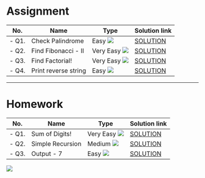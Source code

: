 # Assignment

| No.   | Name                 | Type                                                          | Solution link                                                               |
|-------|----------------------|---------------------------------------------------------------|-----------------------------------------------------------------------------|
| - Q1. | Check Palindrome     | Easy   [![](https://img.shields.io/badge/-EASY-green)]()      | [SOLUTION](src/main/java/com/scaler/dsa/assignment/CheckPalindrome.java)    |
| - Q2. | Find Fibonacci - II  | Very Easy   [![](https://img.shields.io/badge/-EASY-green)]() | [SOLUTION](src/main/java/com/scaler/dsa/assignment/FindFibonacciII.java)    |
| - Q3. | Find Factorial!      | Very Easy   [![](https://img.shields.io/badge/-EASY-green)]() | [SOLUTION](src/main/java/com/scaler/dsa/assignment/FindFactorial.java)      |
| - Q4. | Print reverse string | Easy   [![](https://img.shields.io/badge/-EASY-green)]()      | [SOLUTION](src/main/java/com/scaler/dsa/assignment/Printreversestring.java) |

*** 

# Homework

| No.   | Name             | Type                                                          | Solution link                                                          |
|-------|------------------|---------------------------------------------------------------|------------------------------------------------------------------------|
| - Q1. | Sum of Digits!   | Very Easy   [![](https://img.shields.io/badge/-EASY-green)]() | [SOLUTION](src/main/java/com/scaler/dsa/homework/SumofDigits.java)     |
| - Q2. | Simple Recursion | Medium   [![](https://img.shields.io/badge/-MEDIUM-yellow)]() | [SOLUTION](src/main/java/com/scaler/dsa/homework/SimpleRecursion.java) |
| - Q3. | Output - 7       | Easy   [![](https://img.shields.io/badge/-EASY-green)]()      | [SOLUTION](src/main/java/com/scaler/dsa/homework/Output7.java)         |

[![](https://img.shields.io/badge/github-blue?style=for-the-badge)](https://github.com/pashmash372)
